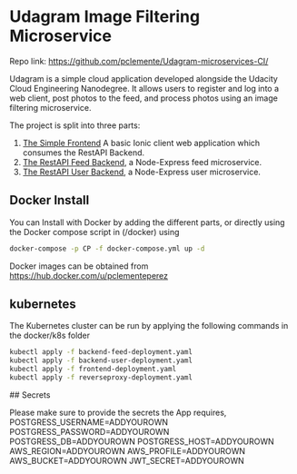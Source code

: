 # Udagram Image Filtering Microservice

Repo link: https://github.com/pclemente/Udagram-microservices-CI/

Udagram is a simple cloud application developed alongside the Udacity Cloud Engineering Nanodegree. It allows users to register and log into a web client, post photos to the feed, and process photos using an image filtering microservice.

The project is split into three parts:
1. [The Simple Frontend](/udacity-c3-frontend)
A basic Ionic client web application which consumes the RestAPI Backend.
2. [The RestAPI Feed Backend](/udacity-c3-restapi-feed), a Node-Express feed microservice.
3. [The RestAPI User Backend](/udacity-c3-restapi-user), a Node-Express user microservice.

## Docker Install

You can Install with Docker by adding the different parts, or directly using the Docker compose script in (/docker) using

```bash
docker-compose -p CP -f docker-compose.yml up -d
```

Docker images can be obtained from https://hub.docker.com/u/pclementeperez

## kubernetes

The Kubernetes cluster can be run by applying the following commands in the docker/k8s folder

```bash
kubectl apply -f backend-feed-deployment.yaml
kubectl apply -f backend-user-deployment.yaml
kubectl apply -f frontend-deployment.yaml
kubectl apply -f reverseproxy-deployment.yaml
```

## Secrets

Please make sure to provide the secrets the App requires,
POSTGRESS_USERNAME=ADDYOUROWN
POSTGRESS_PASSWORD=ADDYOUROWN
POSTGRESS_DB=ADDYOUROWN
POSTGRESS_HOST=ADDYOUROWN
AWS_REGION=ADDYOUROWN
AWS_PROFILE=ADDYOUROWN
AWS_BUCKET=ADDYOUROWN
JWT_SECRET=ADDYOUROWN
